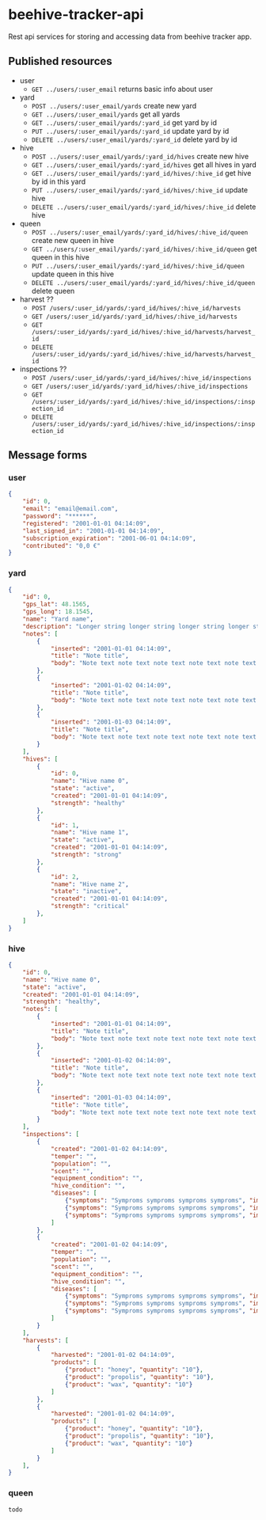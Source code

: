 # beehive-tracker-api

Rest api services for storing and accessing data from beehive tracker app. 

## Published resources
 + user
     * `GET ../users/:user_email` returns basic info about user
 + yard
     * `POST ../users/:user_email/yards` create new yard
     * `GET ../users/:user_email/yards` get all yards
     * `GET ../users/:user_email/yards/:yard_id` get yard by id
     * `PUT ../users/:user_email/yards/:yard_id` update yard by id
     * `DELETE ../users/:user_email/yards/:yard_id` delete yard by id
 + hive
     * `POST ../users/:user_email/yards/:yard_id/hives` create new hive
     * `GET ../users/:user_email/yards/:yard_id/hives` get all hives in yard
     * `GET ../users/:user_email/yards/:yard_id/hives/:hive_id` get hive by id in this yard
     * `PUT ../users/:user_email/yards/:yard_id/hives/:hive_id` update hive
     * `DELETE ../users/:user_email/yards/:yard_id/hives/:hive_id` delete hive
 + queen
     * `POST ../users/:user_email/yards/:yard_id/hives/:hive_id/queen` create new queen in hive
     * `GET ../users/:user_email/yards/:yard_id/hives/:hive_id/queen` get queen in this hive
     * `PUT ../users/:user_email/yards/:yard_id/hives/:hive_id/queen` update queen in this hive
     * `DELETE ../users/:user_email/yards/:yard_id/hives/:hive_id/queen` delete queen
 + harvest ??
     * `POST /users/:user_id/yards/:yard_id/hives/:hive_id/harvests`
     * `GET /users/:user_id/yards/:yard_id/hives/:hive_id/harvests`
     * `GET /users/:user_id/yards/:yard_id/hives/:hive_id/harvests/harvest_id`
     * `DELETE /users/:user_id/yards/:yard_id/hives/:hive_id/harvests/harvest_id`
 + inspections ??
     * `POST /users/:user_id/yards/:yard_id/hives/:hive_id/inspections`
     * `GET /users/:user_id/yards/:yard_id/hives/:hive_id/inspections`
     * `GET /users/:user_id/yards/:yard_id/hives/:hive_id/inspections/:inspection_id`
     * `DELETE /users/:user_id/yards/:yard_id/hives/:hive_id/inspections/:inspection_id`

## Message forms
### user
```json
{
    "id": 0,
    "email": "email@email.com",
    "password": "******",
    "registered": "2001-01-01 04:14:09",
    "last_signed_in": "2001-01-01 04:14:09",
    "subscription_expiration": "2001-06-01 04:14:09",
    "contributed": "0,0 €"
}
```
### yard
```json
{
    "id": 0,
    "gps_lat": 48.1565,
    "gps_long": 18.1545,
    "name": "Yard name",
    "description": "Longer string longer string longer string longer string longer string longer string",
    "notes": [
        {
            "inserted": "2001-01-01 04:14:09",
            "title": "Note title",
            "body": "Note text note text note text note text note text note text note text note text note text note text."
        },
        {
            "inserted": "2001-01-02 04:14:09",
            "title": "Note title",
            "body": "Note text note text note text note text note text note text note text note text note text note text."
        },
        {
            "inserted": "2001-01-03 04:14:09",
            "title": "Note title",
            "body": "Note text note text note text note text note text note text note text note text note text note text."
        }
    ],
    "hives": [
        {
            "id": 0,
            "name": "Hive name 0",
            "state": "active",
            "created": "2001-01-01 04:14:09",
            "strength": "healthy"
        },
        {
            "id": 1,
            "name": "Hive name 1",
            "state": "active",
            "created": "2001-01-01 04:14:09",
            "strength": "strong"
        },
        {
            "id": 2,
            "name": "Hive name 2",
            "state": "inactive",
            "created": "2001-01-01 04:14:09",
            "strength": "critical"
        },
    ]
}
```
### hive
```json
{
    "id": 0,
    "name": "Hive name 0",
    "state": "active",
    "created": "2001-01-01 04:14:09",
    "strength": "healthy",
    "notes": [
        {
            "inserted": "2001-01-01 04:14:09",
            "title": "Note title",
            "body": "Note text note text note text note text note text note text note text note text note text note text."
        },
        {
            "inserted": "2001-01-02 04:14:09",
            "title": "Note title",
            "body": "Note text note text note text note text note text note text note text note text note text note text."
        },
        {
            "inserted": "2001-01-03 04:14:09",
            "title": "Note title",
            "body": "Note text note text note text note text note text note text note text note text note text note text."
        }
    ],
    "inspections": [
        {
            "created": "2001-01-02 04:14:09",
            "temper": "",
            "population": "",
            "scent": "",
            "equipment_condition": "",
            "hive_condition": "",
            "diseases": [
                {"symptoms": "Symproms symproms symproms symproms", "impact": "moderate"},
                {"symptoms": "Symproms symproms symproms symproms", "impact": "heavy"},
                {"symptoms": "Symproms symproms symproms symproms", "impact": "light"}
            ]
        },
        {
            "created": "2001-01-02 04:14:09",
            "temper": "",
            "population": "",
            "scent": "",
            "equipment_condition": "",
            "hive_condition": "",
            "diseases": [
                {"symptoms": "Symproms symproms symproms symproms", "impact": "moderate"},
                {"symptoms": "Symproms symproms symproms symproms", "impact": "heavy"},
                {"symptoms": "Symproms symproms symproms symproms", "impact": "light"}
            ]
        }
    ],
    "harvests": [
        {
            "harvested": "2001-01-02 04:14:09",
            "products": [
                {"product": "honey", "quantity": "10"},
                {"product": "propolis", "quantity": "10"},
                {"product": "wax", "quantity": "10"}
            ]
        },
        {
            "harvested": "2001-01-02 04:14:09",
            "products": [
                {"product": "honey", "quantity": "10"},
                {"product": "propolis", "quantity": "10"},
                {"product": "wax", "quantity": "10"}
            ]
        }
    ],
}
```
### queen
```
todo
```
